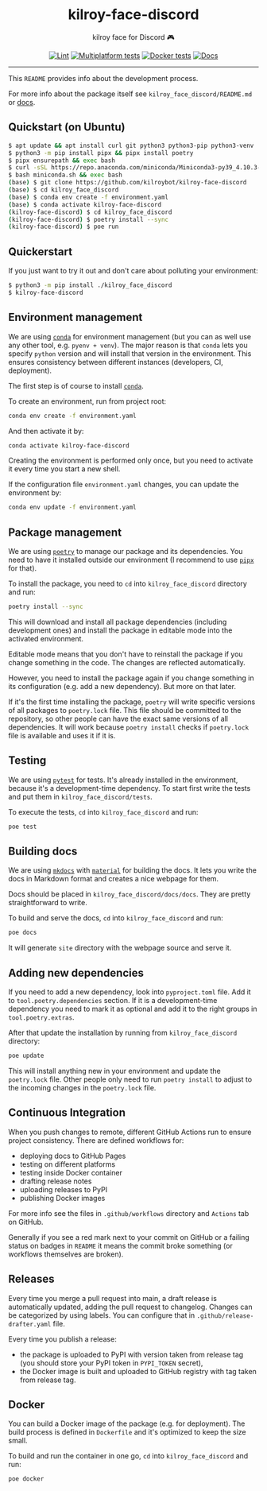 <h1 align="center">kilroy-face-discord</h1>

<div align="center">

kilroy face for Discord 🎮

[![Lint](https://github.com/kilroybot/kilroy-face-discord/actions/workflows/lint.yaml/badge.svg)](https://github.com/kilroybot/kilroy-face-discord/actions/workflows/lint.yaml)
[![Multiplatform tests](https://github.com/kilroybot/kilroy-face-discord/actions/workflows/test-multiplatform.yaml/badge.svg)](https://github.com/kilroybot/kilroy-face-discord/actions/workflows/test-multiplatform.yaml)
[![Docker tests](https://github.com/kilroybot/kilroy-face-discord/actions/workflows/test-docker.yaml/badge.svg)](https://github.com/kilroybot/kilroy-face-discord/actions/workflows/test-docker.yaml)
[![Docs](https://github.com/kilroybot/kilroy-face-discord/actions/workflows/docs.yaml/badge.svg)](https://github.com/kilroybot/kilroy-face-discord/actions/workflows/docs.yaml)

</div>

---

This `README` provides info about the development process.

For more info about the package itself
see `kilroy_face_discord/README.md`
or [docs](https://kilroybot.github.io/kilroy-face-discord).

## Quickstart (on Ubuntu)

```sh
$ apt update && apt install curl git python3 python3-pip python3-venv
$ python3 -m pip install pipx && pipx install poetry
$ pipx ensurepath && exec bash
$ curl -sSL https://repo.anaconda.com/miniconda/Miniconda3-py39_4.10.3-Linux-x86_64.sh -o miniconda.sh
$ bash miniconda.sh && exec bash
(base) $ git clone https://github.com/kilroybot/kilroy-face-discord
(base) $ cd kilroy_face_discord
(base) $ conda env create -f environment.yaml
(base) $ conda activate kilroy-face-discord
(kilroy-face-discord) $ cd kilroy_face_discord
(kilroy-face-discord) $ poetry install --sync
(kilroy-face-discord) $ poe run
```

## Quickerstart

If you just want to try it out and don't care about polluting your environment:

```sh
$ python3 -m pip install ./kilroy_face_discord
$ kilroy-face-discord
```

## Environment management

We are using [`conda`](https://conda.io) for environment management
(but you can as well use any other tool, e.g. `pyenv + venv`). The major reason
is that `conda` lets you specify `python` version and will install that version
in the environment. This ensures consistency between different instances
(developers, CI, deployment).

The first step is of course to install [`conda`](https://conda.io).

To create an environment, run from project root:

```sh
conda env create -f environment.yaml
```

And then activate it by:

```sh
conda activate kilroy-face-discord
```

Creating the environment is performed only once, but you need to activate it
every time you start a new shell.

If the configuration file `environment.yaml` changes, you can update the
environment by:

```sh
conda env update -f environment.yaml
```

## Package management

We are using [`poetry`](https://python-poetry.org) to manage our package and
its dependencies. You need to have it installed outside our environment
(I recommend to use [`pipx`](https://pipxproject.github.io/pipx) for that).

To install the package, you need to `cd`
into `kilroy_face_discord` directory and run:

```sh
poetry install --sync
```

This will download and install all package dependencies (including development
ones) and install the package in editable mode into the activated environment.

Editable mode means that you don't have to reinstall the package if you change
something in the code. The changes are reflected automatically.

However, you need to install the package again if you change something in its
configuration (e.g. add a new dependency). But more on that later.

If it's the first time installing the package, `poetry` will write specific
versions of all packages to `poetry.lock` file. This file should be committed
to the repository, so other people can have the exact same versions of all
dependencies. It will work because `poetry install` checks if `poetry.lock`
file is available and uses it if it is.

## Testing

We are using [`pytest`](https://pytest.org) for tests. It's already installed
in the environment, because it's a development-time dependency. To start first
write the tests and put them in `kilroy_face_discord/tests`.

To execute the tests, `cd` into `kilroy_face_discord` and run:

```sh
poe test
```

## Building docs

We are using [`mkdocs`](https://www.mkdocs.org)
with [`material`](https://squidfunk.github.io/mkdocs-material)
for building the docs. It lets you write the docs in Markdown format and
creates a nice webpage for them.

Docs should be placed in `kilroy_face_discord/docs/docs`. They
are pretty straightforward to write.

To build and serve the docs,
`cd` into `kilroy_face_discord` and run:

```sh
poe docs
```

It will generate `site` directory with the webpage source and serve it.

## Adding new dependencies

If you need to add a new dependency, look into `pyproject.toml` file. Add it
to `tool.poetry.dependencies` section. If it is a development-time dependency
you need to mark it as optional and add it to the right groups
in `tool.poetry.extras`.

After that update the installation by running
from `kilroy_face_discord` directory:

```sh
poe update
```

This will install anything new in your environment and update the `poetry.lock`
file. Other people only need to run `poetry install` to adjust to the incoming
changes in the `poetry.lock` file.

## Continuous Integration

When you push changes to remote, different GitHub Actions run to ensure project
consistency. There are defined workflows for:

- deploying docs to GitHub Pages
- testing on different platforms
- testing inside Docker container
- drafting release notes
- uploading releases to PyPI
- publishing Docker images

For more info see the files in `.github/workflows` directory and `Actions` tab
on GitHub.

Generally if you see a red mark next to your commit on GitHub or a failing
status on badges in `README`
it means the commit broke something (or workflows themselves are broken).

## Releases

Every time you merge a pull request into main, a draft release is automatically
updated, adding the pull request to changelog. Changes can be categorized by
using labels. You can configure that in `.github/release-drafter.yaml` file.

Every time you publish a release:

- the package is uploaded to PyPI with version taken from release tag (you
  should store your PyPI token in `PYPI_TOKEN` secret),
- the Docker image is built and uploaded to GitHub registry with tag taken from
  release tag.

## Docker

You can build a Docker image of the package (e.g. for deployment). The build
process is defined in `Dockerfile` and it's optimized to keep the size small.

To build and run the container in one go,
`cd` into `kilroy_face_discord` and run:

```sh
poe docker
```
